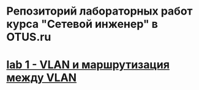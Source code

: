 # Репозиторий лабораторных работ курса "Сетевой инженер" в OTUS.ru

# [lab 1 - VLAN и маршрутизация между VLAN](/01_lab_vlans/README.md)